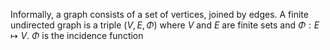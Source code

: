 Informally, a graph consists of a set of vertices, joined by edges. A finite undirected graph is a triple $(V,E,\Phi)$ where $V$ and $E$ are finite sets and $\Phi:E\mapsto V$. $\Phi$ is the incidence function